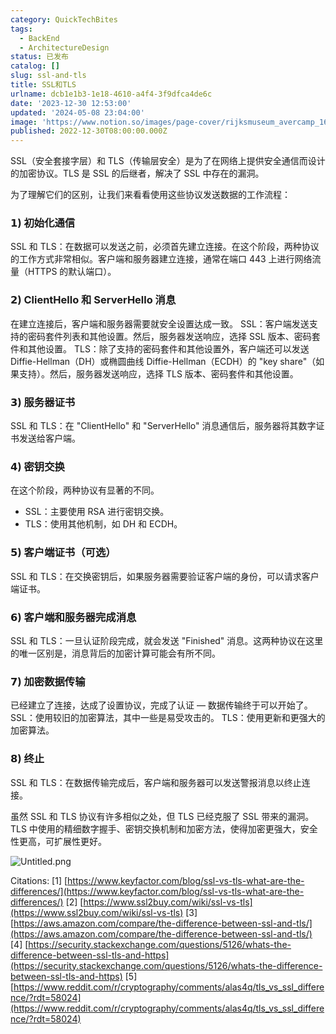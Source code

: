 ```yaml
---
category: QuickTechBites
tags:
  - BackEnd
  - ArchitectureDesign
status: 已发布
catalog: []
slug: ssl-and-tls
title: SSL和TLS
urlname: dcb1e1b3-1e18-4610-a4f4-3f9dfca4de6c
date: '2023-12-30 12:53:00'
updated: '2024-05-08 23:04:00'
image: 'https://www.notion.so/images/page-cover/rijksmuseum_avercamp_1620.jpg'
published: 2022-12-30T08:00:00.000Z
---
```


SSL（安全套接字层）和 TLS（传输层安全）是为了在网络上提供安全通信而设计的加密协议。TLS 是 SSL 的后继者，解决了 SSL 中存在的漏洞。


为了理解它们的区别，让我们来看看使用这些协议发送数据的工作流程：


### 𝟭) 初始化通信


SSL 和 TLS：在数据可以发送之前，必须首先建立连接。在这个阶段，两种协议的工作方式非常相似。客户端和服务器建立连接，通常在端口 443 上进行网络流量（HTTPS 的默认端口）。


### 𝟮) ClientHello 和 ServerHello 消息


在建立连接后，客户端和服务器需要就安全设置达成一致。
SSL：客户端发送支持的密码套件列表和其他设置。然后，服务器发送响应，选择 SSL 版本、密码套件和其他设置。
TLS：除了支持的密码套件和其他设置外，客户端还可以发送 Diffie-Hellman（DH）或椭圆曲线 Diffie-Hellman（ECDH）的 "key share"（如果支持）。然后，服务器发送响应，选择 TLS 版本、密码套件和其他设置。


### 𝟯) 服务器证书


SSL 和 TLS：在 "ClientHello" 和 "ServerHello" 消息通信后，服务器将其数字证书发送给客户端。


### 𝟰) 密钥交换


在这个阶段，两种协议有显著的不同。
- SSL：主要使用 RSA 进行密钥交换。
- TLS：使用其他机制，如 DH 和 ECDH。


### 𝟱) 客户端证书（可选）


SSL 和 TLS：在交换密钥后，如果服务器需要验证客户端的身份，可以请求客户端证书。


### 𝟲) 客户端和服务器完成消息


SSL 和 TLS：一旦认证阶段完成，就会发送 "Finished" 消息。这两种协议在这里的唯一区别是，消息背后的加密计算可能会有所不同。


### 𝟳) 加密数据传输


已经建立了连接，达成了设置协议，完成了认证 — 数据传输终于可以开始了。
SSL：使用较旧的加密算法，其中一些是易受攻击的。
TLS：使用更新和更强大的加密算法。


### 𝟴) 终止


SSL 和 TLS：在数据传输完成后，客户端和服务器可以发送警报消息以终止连接。


虽然 SSL 和 TLS 协议有许多相似之处，但 TLS 已经克服了 SSL 带来的漏洞。TLS 中使用的精细数字握手、密钥交换机制和加密方法，使得加密更强大，安全性更高，可扩展性更好。


![Untitled.png](https://prod-files-secure.s3.us-west-2.amazonaws.com/5d24fe63-e567-4804-86f9-9fdc62e13082/8ff987c5-7f31-4b50-83f5-c69ee7578c4a/Untitled.png?X-Amz-Algorithm=AWS4-HMAC-SHA256&X-Amz-Content-Sha256=UNSIGNED-PAYLOAD&X-Amz-Credential=ASIAZI2LB466YHAN3NN6%2F20250304%2Fus-west-2%2Fs3%2Faws4_request&X-Amz-Date=20250304T213436Z&X-Amz-Expires=3600&X-Amz-Security-Token=IQoJb3JpZ2luX2VjEL3%2F%2F%2F%2F%2F%2F%2F%2F%2F%2FwEaCXVzLXdlc3QtMiJHMEUCIGNughdkHQe59AVZGQR6DYHmnPwCAltnmW%2FOrszy4jPrAiEAitAv9YlAMIrGXlFPulZziEoCxjnak%2FhYBzWHvEp2uQYqiAQI9v%2F%2F%2F%2F%2F%2F%2F%2F%2F%2FARAAGgw2Mzc0MjMxODM4MDUiDIAlZpmFE5BM%2FRVE%2FCrcA2aOoKWSESvyTmk8qZXEMVKFO%2BXxMcyQOyrLvxUAhDov40iSN6G6gKyqm%2BkPDIMp%2B4BCqpxFdXCjkPB8yvgMPEt3L%2BdoWOI7Y7a2RPx20q5MML%2FGYP4EfTmEy49uAd%2F6rTAciIgnWqcqxeroRBgZUMhjhSuDD9l2Mi2MTK8OvUTFkd2oa6cSFpvGSllzwsZkxNxy7b3h11gXStlBu2NhKAnjQAELH10xN9iYbnharFN6ErtoD3HkFjtkapxgZfaTXSui0Zlp%2BrjNptifhEfP00nwJnLUZRf0kUu6e2eiOLRaaSMczFf8JiHCSv8KhVlZZZPt96gtmrL4OmscSxMpFsRie9weQ4dz18cj7VcZUHoSfHWnHRByj0qN7WaZMzh0yYExnCeudHuPEa2HMz7JCpjqJmii%2BL06A4lVqvE1YwKuXAfZaQnamO2CbkCLlB0ZpmBy9vmB1wA%2Bp6h4%2BGOWk8pnz%2BY3KYtCBqcGWA671kfrP4xgnoisDcsW7%2FHNVproJ0fuxtesuOCXHpgfdpkV9K524%2BHl2ubP%2BYtZS1WpDLydBQMcFyYGgg0NY2AZs07SKoLemlZivk4%2Bz%2B1x8D52522X4UCBj0miKNNNeSo1BMRCQLMqo11JnnoPs1fKMKzbnb4GOqUB0hQbpI42P7K5NMWnk5LnxFXxwzkVjCFusns3Rm%2FX29DrOgQ4aNG9%2FPGR4es8dWjm0o%2F3uleTAa9HRJpwRxiFeW84fES%2F4x%2F9cT11%2FMicr7QaEkzFa2TgekgmKYpF1FfkhEioDupD6NbaMv6OcIjD2MoH8R8EC6YmK0%2FoaXnTtVkjWHYsaP2XDFxtzXZOG63XbXB3WMb8WmDztIufvoJiMWOMCbgs&X-Amz-Signature=66ad9d155a938a54f20aa2d069b260f4cd5ed774b89578f8390dfcf91a256efb&X-Amz-SignedHeaders=host&x-id=GetObject)


Citations:
[1] [https://www.keyfactor.com/blog/ssl-vs-tls-what-are-the-differences/](https://www.keyfactor.com/blog/ssl-vs-tls-what-are-the-differences/)
[2] [https://www.ssl2buy.com/wiki/ssl-vs-tls](https://www.ssl2buy.com/wiki/ssl-vs-tls)
[3] [https://aws.amazon.com/compare/the-difference-between-ssl-and-tls/](https://aws.amazon.com/compare/the-difference-between-ssl-and-tls/)
[4] [https://security.stackexchange.com/questions/5126/whats-the-difference-between-ssl-tls-and-https](https://security.stackexchange.com/questions/5126/whats-the-difference-between-ssl-tls-and-https)
[5] [https://www.reddit.com/r/cryptography/comments/alas4q/tls_vs_ssl_difference/?rdt=58024](https://www.reddit.com/r/cryptography/comments/alas4q/tls_vs_ssl_difference/?rdt=58024)

